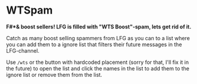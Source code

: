 # WTSpam

**F#*& boost sellers! LFG is filled with "WTS Boost"-spam, lets get rid of it.**

Catch as many boost selling spammers from LFG as you can to a list where you can add them to a ignore list that filters their future messages in the LFG-channel.

Use `/wts` or the button with hardcoded placement (sorry for that, I'll fix it in the future) to open the list and click the names in the list to add them to the ignore list or remove them from the list.